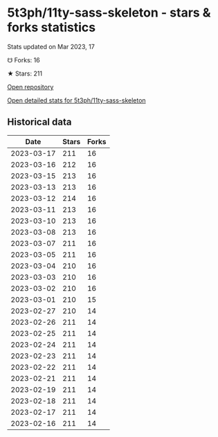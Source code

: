 # 5t3ph/11ty-sass-skeleton - stars & forks statistics

Stats updated on Mar 2023, 17

☋ Forks: 16

★ Stars: 211

[Open repository](https://github.com/5t3ph/11ty-sass-skeleton)

[Open detailed stats for 5t3ph/11ty-sass-skeleton](https://reviewgithub.com/rep/5t3ph/11ty-sass-skeleton)

## Historical data
| Date | Stars | Forks |
|------|-------|-------|
| 2023-03-17 | 211 | 16 | 
| 2023-03-16 | 212 | 16 | 
| 2023-03-15 | 213 | 16 | 
| 2023-03-13 | 213 | 16 | 
| 2023-03-12 | 214 | 16 | 
| 2023-03-11 | 213 | 16 | 
| 2023-03-10 | 213 | 16 | 
| 2023-03-08 | 213 | 16 | 
| 2023-03-07 | 211 | 16 | 
| 2023-03-05 | 211 | 16 | 
| 2023-03-04 | 210 | 16 | 
| 2023-03-03 | 210 | 16 | 
| 2023-03-02 | 210 | 16 | 
| 2023-03-01 | 210 | 15 | 
| 2023-02-27 | 210 | 14 | 
| 2023-02-26 | 211 | 14 | 
| 2023-02-25 | 211 | 14 | 
| 2023-02-24 | 211 | 14 | 
| 2023-02-23 | 211 | 14 | 
| 2023-02-22 | 211 | 14 | 
| 2023-02-21 | 211 | 14 | 
| 2023-02-19 | 211 | 14 | 
| 2023-02-18 | 211 | 14 | 
| 2023-02-17 | 211 | 14 | 
| 2023-02-16 | 211 | 14 | 

